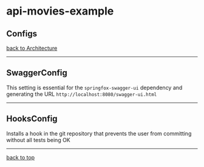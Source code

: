 # api-movies-example

## Configs

[back to Architecture](architecture.md)

---

## SwaggerConfig

This setting is essential for the `springfox-swagger-ui` dependency and generating the URL `http://localhost:8080/swagger-ui.html`

---

## HooksConfig

Installs a hook in the git repository that prevents the user from committing without all tests being OK

---

[back to top](#api-movies-example)
